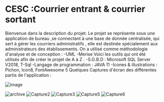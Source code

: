 # CESC :Courrier entrant & courrier sortant 
Bienvenue dans la description du projet. Le projet se représente sous une application de bureau ,se connectant à une base de donnée centralisée, qui sert à gérer les courriers administratifs , elle est destinée spécialement aux administrateurs des établissements. 
On a utilisé comme méthodologie d'analyse et de conception  :
-UML
-Merise
Voici les outils qui ont été utilisés afin de créer le projet de A à Z .
-S.G.B.D : Microsoft SQL Server V2018, T-Sql 
-Langage de programmation : JAVA 11
-Icones & illustrations : Pichon, Icon8, FontAwesome 5
Quelques Captures d'écran des différentes partis de l'application :

  
![image](https://user-images.githubusercontent.com/50199415/125370056-e528b700-e37d-11eb-960e-a0d7e7264c4a.png)

![archive](https://user-images.githubusercontent.com/50199415/125370004-c6c2bb80-e37d-11eb-9e69-ee8e6c7c3340.PNG)
![Capture2](https://user-images.githubusercontent.com/50199415/125370013-ccb89c80-e37d-11eb-9d2b-38329dc16340.PNG)
![Capture3](https://user-images.githubusercontent.com/50199415/125370019-d04c2380-e37d-11eb-85d3-39b81c71f08a.PNG)
![Capture5](https://user-images.githubusercontent.com/50199415/125370029-d7733180-e37d-11eb-83d1-decd82c32e32.PNG)
![Capture6](https://user-images.githubusercontent.com/50199415/125370033-da6e2200-e37d-11eb-8c28-e665c456f28c.PNG)
